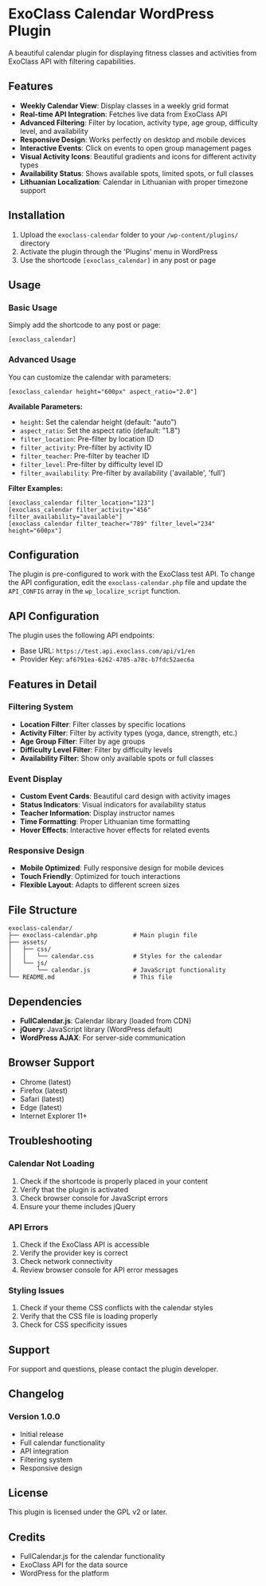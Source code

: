 # ExoClass Calendar WordPress Plugin

A beautiful calendar plugin for displaying fitness classes and activities from ExoClass API with filtering capabilities.

## Features

- **Weekly Calendar View**: Display classes in a weekly grid format
- **Real-time API Integration**: Fetches live data from ExoClass API
- **Advanced Filtering**: Filter by location, activity type, age group, difficulty level, and availability
- **Responsive Design**: Works perfectly on desktop and mobile devices
- **Interactive Events**: Click on events to open group management pages
- **Visual Activity Icons**: Beautiful gradients and icons for different activity types
- **Availability Status**: Shows available spots, limited spots, or full classes
- **Lithuanian Localization**: Calendar in Lithuanian with proper timezone support

## Installation

1. Upload the `exoclass-calendar` folder to your `/wp-content/plugins/` directory
2. Activate the plugin through the 'Plugins' menu in WordPress
3. Use the shortcode `[exoclass_calendar]` in any post or page

## Usage

### Basic Usage

Simply add the shortcode to any post or page:

```
[exoclass_calendar]
```

### Advanced Usage

You can customize the calendar with parameters:

```
[exoclass_calendar height="600px" aspect_ratio="2.0"]
```

**Available Parameters:**
- `height`: Set the calendar height (default: "auto")
- `aspect_ratio`: Set the aspect ratio (default: "1.8")
- `filter_location`: Pre-filter by location ID
- `filter_activity`: Pre-filter by activity ID  
- `filter_teacher`: Pre-filter by teacher ID
- `filter_level`: Pre-filter by difficulty level ID
- `filter_availability`: Pre-filter by availability ('available', 'full')

**Filter Examples:**
```
[exoclass_calendar filter_location="123"]
[exoclass_calendar filter_activity="456" filter_availability="available"]
[exoclass_calendar filter_teacher="789" filter_level="234" height="600px"]
```

## Configuration

The plugin is pre-configured to work with the ExoClass test API. To change the API configuration, edit the `exoclass-calendar.php` file and update the `API_CONFIG` array in the `wp_localize_script` function.

## API Configuration

The plugin uses the following API endpoints:
- Base URL: `https://test.api.exoclass.com/api/v1/en`
- Provider Key: `af6791ea-6262-4705-a78c-b7fdc52aec6a`

## Features in Detail

### Filtering System
- **Location Filter**: Filter classes by specific locations
- **Activity Filter**: Filter by activity types (yoga, dance, strength, etc.)
- **Age Group Filter**: Filter by age groups
- **Difficulty Level Filter**: Filter by difficulty levels
- **Availability Filter**: Show only available spots or full classes

### Event Display
- **Custom Event Cards**: Beautiful card design with activity images
- **Status Indicators**: Visual indicators for availability status
- **Teacher Information**: Display instructor names
- **Time Formatting**: Proper Lithuanian time formatting
- **Hover Effects**: Interactive hover effects for related events

### Responsive Design
- **Mobile Optimized**: Fully responsive design for mobile devices
- **Touch Friendly**: Optimized for touch interactions
- **Flexible Layout**: Adapts to different screen sizes

## File Structure

```
exoclass-calendar/
├── exoclass-calendar.php          # Main plugin file
├── assets/
│   ├── css/
│   │   └── calendar.css           # Styles for the calendar
│   └── js/
│       └── calendar.js            # JavaScript functionality
└── README.md                      # This file
```

## Dependencies

- **FullCalendar.js**: Calendar library (loaded from CDN)
- **jQuery**: JavaScript library (WordPress default)
- **WordPress AJAX**: For server-side communication

## Browser Support

- Chrome (latest)
- Firefox (latest)
- Safari (latest)
- Edge (latest)
- Internet Explorer 11+

## Troubleshooting

### Calendar Not Loading
1. Check if the shortcode is properly placed in your content
2. Verify that the plugin is activated
3. Check browser console for JavaScript errors
4. Ensure your theme includes jQuery

### API Errors
1. Check if the ExoClass API is accessible
2. Verify the provider key is correct
3. Check network connectivity
4. Review browser console for API error messages

### Styling Issues
1. Check if your theme CSS conflicts with the calendar styles
2. Verify that the CSS file is loading properly
3. Check for CSS specificity issues

## Support

For support and questions, please contact the plugin developer.

## Changelog

### Version 1.0.0
- Initial release
- Full calendar functionality
- API integration
- Filtering system
- Responsive design

## License

This plugin is licensed under the GPL v2 or later.

## Credits

- FullCalendar.js for the calendar functionality
- ExoClass API for the data source
- WordPress for the platform 